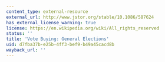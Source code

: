 ```yaml
---
content_type: external-resource
external_url: http://www.jstor.org/stable/10.1086/587624
has_external_license_warning: true
license: https://en.wikipedia.org/wiki/All_rights_reserved
status: ''
title: 'Vote Buying: General Elections'
uid: d7fba37b-e25b-4ff3-bef9-b49a45cacd8b
wayback_url: ''
---
```

